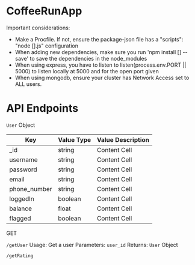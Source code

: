 # CoffeeRunApp

Important considerations:
- Make a Procfile. If not, ensure the package-json file has a "scripts": "node [].js" configuration
- When adding new dependencies, make sure you run 'npm install [] --save' to save the dependencies in the node_modules
- When using express, you have to listen to listen(process.env.PORT || 5000) to listen locally at 5000 and for the open port given
- When using mongodb, ensure your cluster has Network Access set to ALL users.


# API Endpoints

`User` Object

| Key  | Value Type | Value Description |
| ------------- | ------------- | ------------- |
| _id  | string  | Content Cell  |
| username  | string  | Content Cell  |
| password  | string  | Content Cell  |
| email  | string  | Content Cell  |
| phone_number  | string  | Content Cell  |
| loggedIn  | boolean  | Content Cell  |
| balance  | float  | Content Cell  |
| flagged  | boolean  | Content Cell  |


GET

`/getUser`
Usage: Get a user
Parameters: `user_id`
Returns: `User` Object

`/getRating`

